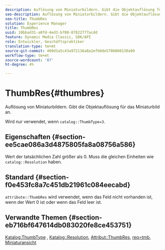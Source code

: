 ```yaml
---
description: Auflösung von Miniaturbildern. Gibt die Objektauflösung für das Miniaturbild an.
seo-description: Auflösung von Miniaturbildern. Gibt die Objektauflösung für das Miniaturbild an.
seo-title: ThumbRes
solution: Experience Manager
title: ThumbRes
uuid: 10bbad31-a0fd-4ed3-b708-87822777acdd
feature: Dynamic Media Classic, SDK/API
role: Entwickler, Geschäftspraktiker
translation-type: tm+mt
source-git-commit: 469d1a5c43a972116a8a2efb0de5708800130a99
workflow-type: tm+mt
source-wordcount: '87'
ht-degree: 4%

---
```



# ThumbRes{#thumbres}

Auflösung von Miniaturbildern. Gibt die Objektauflösung für das Miniaturbild an.

Wird nur verwendet, wenn `catalog::ThumbType=3`.

## Eigenschaften {#section-ee5cae086a3d4875805fa8a08756a586}

Wert der tatsächlichen Zahl größer als 0. Muss die gleichen Einheiten wie `catalog::Resolution` haben.

## Standard {#section-f0e453fc8a7c451db21961c084eecabd}

`attribute::ThumbRes` wird verwendet, wenn das Feld nicht vorhanden ist, wenn der Wert 0 ist oder wenn das Feld leer ist.

## Verwandte Themen {#section-eb716bf647614db083020fe8ce453751}

[Katalog:ThumbType](../../../../../../is-api/image-catalog/image-serving-api-ref/c-image-catalog-reference/c-image-svg-data-reference/c-image-data-reference/r-thumbtype-cat.md#reference-41149ddffc8749cba2f8d9c8e2611e03) ,  [Katalog::Resolution](../../../../../../is-api/image-catalog/image-serving-api-ref/c-image-catalog-reference/c-image-svg-data-reference/c-image-data-reference/r-resolution-cat.md#reference-de489f5f36b64bd0831749546f8728e1),  [Attribut::ThumbRes](../../../../../../is-api/image-catalog/image-serving-api-ref/c-image-catalog-reference/c-attributes-reference/r-thumbres.md#reference-ac36cbbd0c8c433ebf7f515e54846501),  [req=tmb](../../../../../../is-api/http-ref/image-serving-api-ref/c-http-protocol-reference/c-command-reference/r-req/r-req.md#reference-907cdb4a97034db7ad94695f25552e76),  [Miniaturansicht](../../../../../../is-api/http-ref/image-serving-api-ref/c-http-protocol-reference/c-notes-on-server-behavior/r-thumbnail-scaling.md#reference-0f71817f721d4913b34816758d69b07f)
